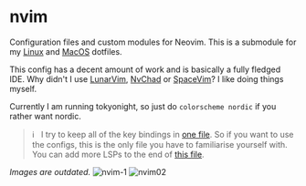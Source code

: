 # nvim

Configuration files and custom modules for Neovim.  This is a submodule for my [Linux](https://github.com/AlexvZyl/.dotfiles) and [MacOS](https://github.com/AlexvZyl/.dotfiles-macos) dotfiles.

This config has a decent amount of work and is basically a fully fledged IDE.  Why didn't I use [LunarVim](https://github.com/LunarVim/LunarVim), [NvChad](https://github.com/NvChad/NvChad) or [SpaceVim](https://github.com/liuchengxu/space-vim)?  I like doing things myself.

Currently I am running tokyonight, so just do `colorscheme nordic` if you rather want nordic.

> ℹ️ &nbsp; I try to keep all of the key bindings in [one file](https://github.com/AlexvZyl/nvim/blob/main/lua/alex/keymaps/init.lua).  So if you want to use the configs, this is the only file you have to familiarise yourself with.  You can add more LSPs to the end of [this file](https://github.com/AlexvZyl/nvim/blob/main/lua/alex/lang/lsp/clients.lua).

*Images are outdated.*
![nvim-1](https://github.com/AlexvZyl/nvim/assets/81622310/3c9f6ec9-1186-4398-af0c-2c84dab116e7)
![nvim02](https://github.com/AlexvZyl/nvim/assets/81622310/961f6a62-ddf5-47d7-9e09-e8abcf2875f3)
